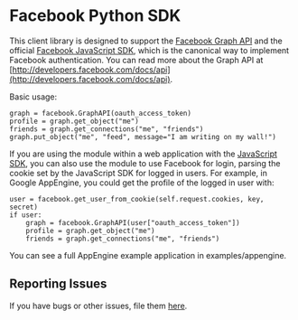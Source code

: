 Facebook Python SDK
====

This client library is designed to support the
[Facebook Graph API](http://developers.facebook.com/docs/api) and the official
[Facebook JavaScript SDK](http://github.com/facebook/connect-js), which is
the canonical way to implement Facebook authentication. You can read more
about the Graph API at [http://developers.facebook.com/docs/api](http://developers.facebook.com/docs/api).

Basic usage:

    graph = facebook.GraphAPI(oauth_access_token)
    profile = graph.get_object("me")
    friends = graph.get_connections("me", "friends")
    graph.put_object("me", "feed", message="I am writing on my wall!")

If you are using the module within a web application with the
[JavaScript SDK](http://github.com/facebook/connect-js), you can also use the
module to use Facebook for login, parsing the cookie set by the JavaScript SDK
for logged in users. For example, in Google AppEngine, you could get the
profile of the logged in user with:

    user = facebook.get_user_from_cookie(self.request.cookies, key, secret)
    if user:
        graph = facebook.GraphAPI(user["oauth_access_token"])
        profile = graph.get_object("me")
        friends = graph.get_connections("me", "friends")

You can see a full AppEngine example application in examples/appengine.

Reporting Issues
--------

If you have bugs or other issues, file them [here][issues].

[issues]: http://bugs.developers.facebook.net/enter_bug.cgi?product=SDKs

